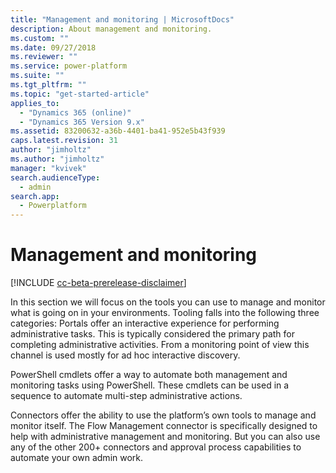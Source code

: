 ```yaml
---
title: "Management and monitoring | MicrosoftDocs"
description: About management and monitoring.
ms.custom: ""
ms.date: 09/27/2018
ms.reviewer: ""
ms.service: power-platform
ms.suite: ""
ms.tgt_pltfrm: ""
ms.topic: "get-started-article"
applies_to: 
  - "Dynamics 365 (online)"
  - "Dynamics 365 Version 9.x"
ms.assetid: 83200632-a36b-4401-ba41-952e5b43f939
caps.latest.revision: 31
author: "jimholtz"
ms.author: "jimholtz"
manager: "kvivek"
search.audienceType: 
  - admin
search.app: 
  - Powerplatform
---
```

# Management and monitoring

[!INCLUDE [cc-beta-prerelease-disclaimer](../includes/cc-beta-prerelease-disclaimer.md)]

In this section we will focus on the tools you can use to manage and monitor what is going on in your environments. Tooling falls into the following three categories:
Portals offer an interactive experience for performing administrative tasks. This is typically considered the primary path for completing administrative activities. From a monitoring point of view this channel is used mostly for ad hoc interactive discovery.

PowerShell cmdlets offer a way to automate both management and monitoring tasks using PowerShell. These cmdlets can be used in a sequence to automate multi-step administrative actions.

Connectors offer the ability to use the platform’s own tools to manage and monitor itself. The Flow Management connector is specifically designed to help with administrative management and monitoring. But you can also use any of the other 200+ connectors and approval process capabilities to automate your own admin work.